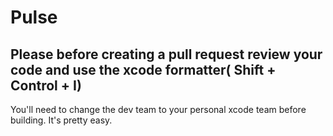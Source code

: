 # Pulse

## Please before creating a pull request review your code and use the xcode formatter( Shift + Control + I)

You'll need to change the dev team to your personal xcode team before building. It's pretty easy.

